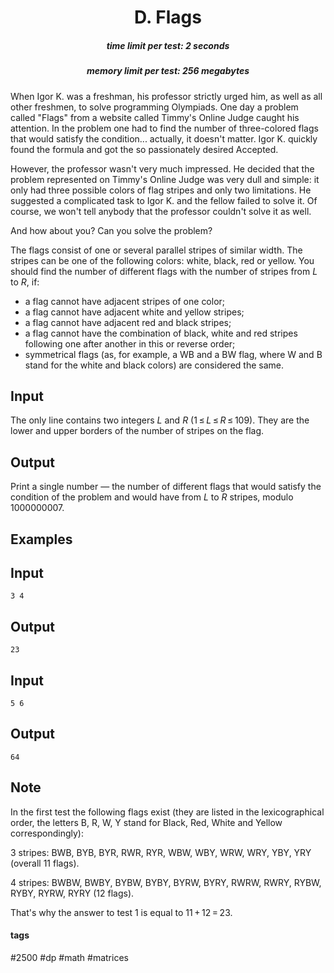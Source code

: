 <h1 style='text-align: center;'> D. Flags</h1>

<h5 style='text-align: center;'>time limit per test: 2 seconds</h5>
<h5 style='text-align: center;'>memory limit per test: 256 megabytes</h5>

When Igor K. was a freshman, his professor strictly urged him, as well as all other freshmen, to solve programming Olympiads. One day a problem called "Flags" from a website called Timmy's Online Judge caught his attention. In the problem one had to find the number of three-colored flags that would satisfy the condition... actually, it doesn't matter. Igor K. quickly found the formula and got the so passionately desired Accepted.

However, the professor wasn't very much impressed. He decided that the problem represented on Timmy's Online Judge was very dull and simple: it only had three possible colors of flag stripes and only two limitations. He suggested a complicated task to Igor K. and the fellow failed to solve it. Of course, we won't tell anybody that the professor couldn't solve it as well.

And how about you? Can you solve the problem?

The flags consist of one or several parallel stripes of similar width. The stripes can be one of the following colors: white, black, red or yellow. You should find the number of different flags with the number of stripes from *L* to *R*, if:

* a flag cannot have adjacent stripes of one color;
* a flag cannot have adjacent white and yellow stripes;
* a flag cannot have adjacent red and black stripes;
* a flag cannot have the combination of black, white and red stripes following one after another in this or reverse order;
* symmetrical flags (as, for example, a WB and a BW flag, where W and B stand for the white and black colors) are considered the same.
## Input

The only line contains two integers *L* and *R* (1 ≤ *L* ≤ *R* ≤ 109). They are the lower and upper borders of the number of stripes on the flag.

## Output

Print a single number — the number of different flags that would satisfy the condition of the problem and would have from *L* to *R* stripes, modulo 1000000007.

## Examples

## Input


```
3 4  

```
## Output


```
23
```
## Input


```
5 6  

```
## Output


```
64
```
## Note

In the first test the following flags exist (they are listed in the lexicographical order, the letters B, R, W, Y stand for Black, Red, White and Yellow correspondingly):

3 stripes: BWB, BYB, BYR, RWR, RYR, WBW, WBY, WRW, WRY, YBY, YRY (overall 11 flags).

4 stripes: BWBW, BWBY, BYBW, BYBY, BYRW, BYRY, RWRW, RWRY, RYBW, RYBY, RYRW, RYRY (12 flags).

That's why the answer to test 1 is equal to 11 + 12 = 23.



#### tags 

#2500 #dp #math #matrices 